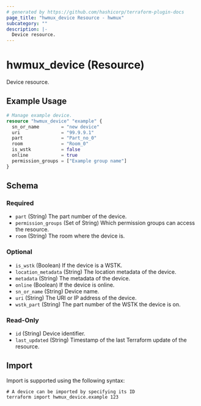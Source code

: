 ```yaml
---
# generated by https://github.com/hashicorp/terraform-plugin-docs
page_title: "hwmux_device Resource - hwmux"
subcategory: ""
description: |-
  Device resource.
---
```


# hwmux_device (Resource)

Device resource.

## Example Usage

```terraform
# Manage example device.
resource "hwmux_device" "example" {
  sn_or_name        = "new device"
  uri               = "99.9.9.1"
  part              = "Part_no_0"
  room              = "Room_0"
  is_wstk           = false
  online            = true
  permission_groups = ["Example group name"]
}
```

<!-- schema generated by tfplugindocs -->
## Schema

### Required

- `part` (String) The part number of the device.
- `permission_groups` (Set of String) Which permission groups can access the resource.
- `room` (String) The room where the device is.

### Optional

- `is_wstk` (Boolean) If the device is a WSTK.
- `location_metadata` (String) The location metadata of the device.
- `metadata` (String) The metadata of the device.
- `online` (Boolean) If the device is online.
- `sn_or_name` (String) Device name.
- `uri` (String) The URI or IP address of the device.
- `wstk_part` (String) The part number of the WSTK the device is on.

### Read-Only

- `id` (String) Device identifier.
- `last_updated` (String) Timestamp of the last Terraform update of the resource.

## Import

Import is supported using the following syntax:

```shell
# A device can be imported by specifying its ID
terraform import hwmux_device.example 123
```
